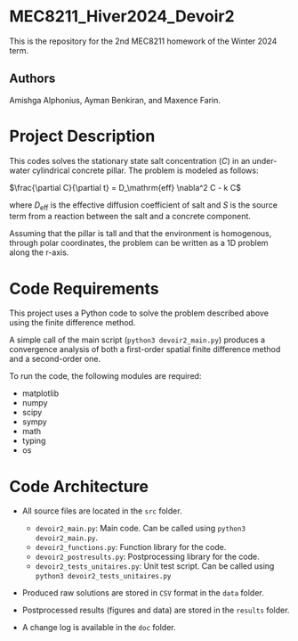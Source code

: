 # MEC8211_Hiver2024_Devoir2

This is the repository for the 2nd MEC8211 homework of the Winter 2024 term.

## Authors 

Amishga Alphonius, Ayman Benkiran, and Maxence Farin.

# Project Description

This codes solves the stationary state salt concentration ($`C`$) in an under-water cylindrical concrete pillar. The problem is modeled as follows:

$`\frac{\partial C}{\partial t} = D_\mathrm{eff} \nabla^2 C - k C`$

where $`D_\mathrm{eff}`$ is the effective diffusion coefficient of salt and $`S`$ is the source term from a reaction between the salt and a concrete component.

Assuming that the pillar is tall and that the environment is homogenous, through polar coordinates, the problem can be written as a 1D problem along the r-axis.

# Code Requirements
This project uses a Python code to solve the problem described above using the finite difference method.

A simple call of the main script (`python3 devoir2_main.py`) produces a convergence analysis of both a first-order spatial finite difference method and a second-order one.

To run the code, the following modules are required:

- matplotlib
- numpy
- scipy
- sympy
- math
- typing
- os

# Code Architecture

- All source files are located in the `src` folder.
  
  - `devoir2_main.py`: Main code. Can be called using `python3 devoir2_main.py`.
  - `devoir2_functions.py`: Function library for the code.
  - `devoir2_postresults.py`: Postprocessing library for the code.
  - `devoir2_tests_unitaires.py`: Unit test script. Can be called using `python3 devoir2_tests_unitaires.py`
  
- Produced raw solutions are stored in `CSV` format in the `data` folder.
- Postprocessed results (figures and data) are stored in the `results` folder.
- A change log is available in the `doc` folder.
